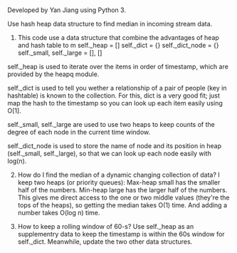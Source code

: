 # 

Developed by Yan Jiang using Python 3.

Use hash heap data structure to find median in incoming stream data.

1. This code use a data structure that combine the advantages of heap and hash table to m
        self._heap = []
        self._dict = {}
        self._dict_node = {}
        self._small, self._large = [], []

self._heap is used to iterate over the items in order of timestamp, which are provided by the heapq module.

self._dict is used to tell you wether a relationship of a pair of people  (key in hashtable) is known to the collection. For this, dict is a very good fit; just map the hash to the timestamp so you can look up each item easily using O[1].

self._small, self._large are used to use two heaps to keep counts of the degree of each node in the current time window. 

self._dict_node is used to store the name of node and its position in heap (self._small, self._large), so that we can look up each node easily with log(n).

 

2. How do I find the median of a dynamic changing collection of data?
I keep two heaps (or priority queues):
Max-heap small has the smaller half of the numbers.
Min-heap large has the larger half of the numbers.
This gives me direct access to the one or two middle values (they're the tops of the heaps), so getting the median takes O(1) time. And adding a number takes O(log n) time.

 
3. How to keep a rolling window of 60-s?
Use self._heap as an supplementry data to keep the timestamp is within the 60s window for self._dict. Meanwhile, update the two other data structures.
